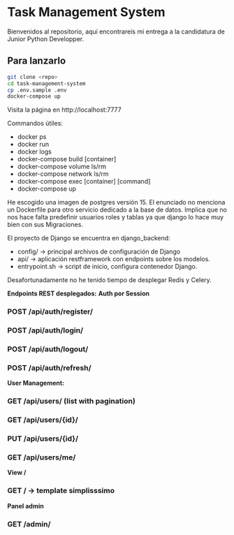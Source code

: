 # Task Management System
Bienvenidos al repositorio, aquí encontrareís mi entrega a la candidatura de Junior Python Developper.

## Para lanzarlo
```bash
git clone <repo>
cd task-management-system
cp .env.sample .env
docker-compose up
```
Visita la página en http://localhost:7777

Commandos útiles:
- docker ps
- docker run
- docker logs
- docker-compose build [container]
- docker-compose volume ls/rm
- docker-compose network ls/rm
- docker-compose exec [container] [command]
- docker-compose up

He escogido una imagen de postgres versión 15. El enunciado no menciona un Dockerfile para otro servicio dedicado a la base de datos. Implica que no nos hace falta predefinir usuarios roles y tablas ya que django lo hace muy bien con sus Migraciones.

El proyecto de Django se encuentra en django_backend:
- config/ -> principal archivos de configuración de Django
- api/ -> aplicación restframework con endpoints sobre los modelos.
- entrypoint.sh -> script de inicio, configura contenedor Django.

Desafortunadamente no he tenido tiempo de desplegar Redis y Celery.

**Endpoints REST desplegados:**
**Auth por Session**
### POST /api/auth/register/
### POST /api/auth/login/
### POST /api/auth/logout/
### POST /api/auth/refresh/
**User Management:**
### GET /api/users/ (list with pagination)
### GET /api/users/{id}/
### PUT /api/users/{id}/
### GET /api/users/me/

**View /**
### GET / -> template simplisssimo

**Panel admin**
### GET /admin/


